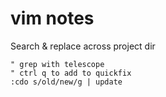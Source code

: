 # vim notes

Search & replace across project dir
```vim
" grep with telescope
" ctrl q to add to quickfix
:cdo s/old/new/g | update
```
